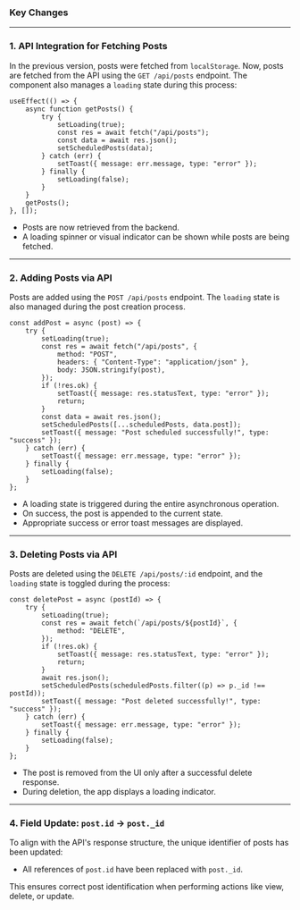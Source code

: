 ### Key Changes

---

### 1. **API Integration for Fetching Posts**

In the previous version, posts were fetched from `localStorage`. Now, posts are fetched from the API using the `GET /api/posts` endpoint. The component also manages a `loading` state during this process:

```
useEffect(() => {
    async function getPosts() {
        try {
            setLoading(true);
            const res = await fetch("/api/posts");
            const data = await res.json();
            setScheduledPosts(data);
        } catch (err) {
            setToast({ message: err.message, type: "error" });
        } finally {
            setLoading(false);
        }
    }
    getPosts();
}, []);

```

-   Posts are now retrieved from the backend.
-   A loading spinner or visual indicator can be shown while posts are being fetched.

---

### 2. **Adding Posts via API**

Posts are added using the `POST /api/posts` endpoint. The `loading` state is also managed during the post creation process.

```
const addPost = async (post) => {
    try {
        setLoading(true);
        const res = await fetch("/api/posts", {
            method: "POST",
            headers: { "Content-Type": "application/json" },
            body: JSON.stringify(post),
        });
        if (!res.ok) {
            setToast({ message: res.statusText, type: "error" });
            return;
        }
        const data = await res.json();
        setScheduledPosts([...scheduledPosts, data.post]);
        setToast({ message: "Post scheduled successfully!", type: "success" });
    } catch (err) {
        setToast({ message: err.message, type: "error" });
    } finally {
        setLoading(false);
    }
};
```

-   A loading state is triggered during the entire asynchronous operation.
-   On success, the post is appended to the current state.
-   Appropriate success or error toast messages are displayed.

---

### 3. **Deleting Posts via API**

Posts are deleted using the `DELETE /api/posts/:id` endpoint, and the `loading` state is toggled during the process:

```
const deletePost = async (postId) => {
    try {
        setLoading(true);
        const res = await fetch(`/api/posts/${postId}`, {
            method: "DELETE",
        });
        if (!res.ok) {
            setToast({ message: res.statusText, type: "error" });
            return;
        }
        await res.json();
        setScheduledPosts(scheduledPosts.filter((p) => p._id !== postId));
        setToast({ message: "Post deleted successfully!", type: "success" });
    } catch (err) {
        setToast({ message: err.message, type: "error" });
    } finally {
        setLoading(false);
    }
};

```

-   The post is removed from the UI only after a successful delete response.
-   During deletion, the app displays a loading indicator.

---

### 4. **Field Update: `post.id` → `post._id`**

To align with the API's response structure, the unique identifier of posts has been updated:

-   All references of `post.id` have been replaced with `post._id`.

This ensures correct post identification when performing actions like view, delete, or update.
